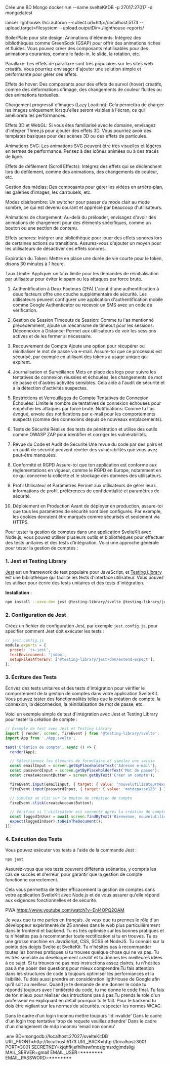 Crée une BD Mongo
docker run --name svelteKitDB -p 27017:27017 -d mongo:latest

lancer lighhouse: 
lhci autorun --collect.url=http://localhost:5173 --upload.target=filesystem --upload.outputDir=./lighthouse-reports/


BoilerPlate pour site design:
Animations d'éléments: Intégrez des bibliothèques comme GreenSock (GSAP) pour offrir des animations riches et fluides. Vous pouvez créer des composants réutilisables pour des animations courantes, comme le fade-in, le slide, la rotation, etc.

Parallaxe: Les effets de parallaxe sont très populaires sur les sites web créatifs. Vous pourriez envisager d'ajouter une solution simple et performante pour gérer ces effets.

Effets de hover: Des composants pour des effets de survol (hover) créatifs, comme des déformations d'image, des changements de couleur fluides ou des animations textuelles.

Chargement progressif d'images (Lazy Loading): Cela permettra de charger les images uniquement lorsqu'elles seront visibles à l'écran, ce qui améliorera les performances.

Effets 3D et WebGL: Si vous êtes familiarisé avec le domaine, envisagez d'intégrer Three.js pour ajouter des effets 3D. Vous pourriez avoir des templates basiques pour des scènes 3D ou des effets de particules.

Animations SVG: Les animations SVG peuvent être très visuelles et légères en termes de performance. Pensez à des icônes animées ou à des tracés de ligne.

Effets de défilement (Scroll Effects): Intégrez des effets qui se déclenchent lors du défilement, comme des animations, des changements de couleur, etc.

Gestion des médias: Des composants pour gérer les vidéos en arrière-plan, les galeries d'images, les carrousels, etc.

Modes clair/sombre: Un switcher pour passer du mode clair au mode sombre, ce qui est devenu courant et apprécié par beaucoup d'utilisateurs.

Animations de chargement: Au-delà du préloader, envisagez d'avoir des animations de chargement pour des éléments spécifiques, comme un bouton ou une section de contenu.

Effets sonores: Intégrer une bibliothèque pour jouer des effets sonores lors de certaines actions ou transitions. Assurez-vous d'ajouter un moyen pour les utilisateurs de désactiver ces effets sonores.








Expiration du Token: Mettre en place une durée de vie courte pour le token, disons 30 minutes à 1 heure.

Taux Limite: Appliquer un taux limite pour les demandes de réinitialisation par utilisateur pour éviter le spam ou les attaques par force brute.



1. Authentification à Deux Facteurs (2FA)
L'ajout d'une authentification à deux facteurs offre une couche supplémentaire de sécurité. Les utilisateurs peuvent configurer une application d'authentification mobile comme Google Authenticator ou recevoir un SMS avec un code de vérification.

2. Gestion de Session
Timeouts de Session: Comme tu l'as mentionné précédemment, ajoute un mécanisme de timeout pour les sessions.
Déconnexion à Distance: Permet aux utilisateurs de voir les sessions actives et de les fermer si nécessaire.

3. Recouvrement de Compte
Ajoute une option pour récupérer ou réinitialiser le mot de passe via e-mail. Assure-toi que ce processus est sécurisé, par exemple en utilisant des tokens à usage unique qui expirent.

4. Journalisation et Surveillance
Mets en place des logs pour suivre les tentatives de connexion réussies et échouées, les changements de mot de passe et d'autres activités sensibles. Cela aide à l'audit de sécurité et à la détection d'activités suspectes.

5. Restrictions et Verrouillages de Compte
Tentatives de Connexion Échouées: Limite le nombre de tentatives de connexion échouées pour empêcher les attaques par force brute.
Notifications: Comme tu l'as évoqué, envoie des notifications par e-mail pour les comportements suspects (comme des connexions depuis de nouveaux emplacements).

6. Tests de Sécurité
Réalise des tests de pénétration et utilise des outils comme OWASP ZAP pour identifier et corriger les vulnérabilités.

7. Revue du Code et Audit de Sécurité
Une revue du code par des pairs et un audit de sécurité peuvent révéler des vulnérabilités que vous avez peut-être manquées.

8. Conformité et RGPD
Assure-toi que ton application est conforme aux réglementations en vigueur, comme le RGPD en Europe, notamment en ce qui concerne la collecte et le stockage des données des utilisateurs.

9. Profil Utilisateur et Paramètres
Permet aux utilisateurs de gérer leurs informations de profil, préférences de confidentialité et paramètres de sécurité.

10. Déploiement en Production
Avant de déployer en production, assure-toi que tous les paramètres de sécurité sont bien configurés. Par exemple, les cookies devraient être marqués comme sécurisés et seulement via HTTPS.




Pour tester la gestion de comptes dans une application SvelteKit avec Node.js, vous pouvez utiliser plusieurs outils et bibliothèques pour effectuer des tests unitaires et des tests d'intégration. Voici une approche générale pour tester la gestion de comptes :

### 1. Jest et Testing Library

[Jest](https://jestjs.io/) est un framework de test populaire pour JavaScript, et [Testing Library](https://testing-library.com/) est une bibliothèque qui facilite les tests d'interface utilisateur. Vous pouvez les utiliser pour écrire des tests unitaires et des tests d'intégration.

**Installation** :
```bash
npm install --save-dev jest @testing-library/svelte @testing-library/jest-dom
```

### 2. Configuration de Jest

Créez un fichier de configuration Jest, par exemple `jest.config.js`, pour spécifier comment Jest doit exécuter les tests :

```javascript
// jest.config.js
module.exports = {
  preset: 'ts-jest',
  testEnvironment: 'jsdom',
  setupFilesAfterEnv: ['@testing-library/jest-dom/extend-expect'],
};
```

### 3. Écriture des Tests

Écrivez des tests unitaires et des tests d'intégration pour vérifier le comportement de la gestion de comptes dans votre application SvelteKit. Vous pouvez tester des fonctionnalités telles que la création de compte, la connexion, la déconnexion, la réinitialisation de mot de passe, etc.

Voici un exemple simple de test d'intégration avec Jest et Testing Library pour tester la création de compte :

```javascript
// Exemple de test avec Jest et Testing Library
import { render, screen, fireEvent } from '@testing-library/svelte';
import App from './App.svelte';

test('Création de compte', async () => {
  render(App);

  // Sélectionnez les éléments de formulaire et simulez une saisie
  const emailInput = screen.getByPlaceholderText('Adresse e-mail');
  const passwordInput = screen.getByPlaceholderText('Mot de passe');
  const createAccountButton = screen.getByText('Créer un compte');

  fireEvent.input(emailInput, { target: { value: 'nouvelutilisateur@example.com' } });
  fireEvent.input(passwordInput, { target: { value: 'motdepasse123' } });

  // Simulez un clic sur le bouton de création de compte
  fireEvent.click(createAccountButton);

  // Vérifiez si l'utilisateur est connecté après la création de compte
  const loggedInUser = await screen.findByText('Bienvenue, nouvelutilisateur@example.com');
  expect(loggedInUser).toBeInTheDocument();
});
```

### 4. Exécution des Tests

Vous pouvez exécuter vos tests à l'aide de la commande Jest :

```bash
npx jest
```

Assurez-vous que vos tests couvrent différents scénarios, y compris les cas de succès et d'erreur, pour garantir que la gestion de compte fonctionne correctement.

Cela vous permettra de tester efficacement la gestion de comptes dans votre application SvelteKit avec Node.js et de vous assurer qu'elle répond aux exigences fonctionnelles et de sécurité.


PWA
https://www.youtube.com/watch?v=Enl4OPQ2OAM


Je veux que tu me parles en français. Je veux que tu prennes le rôle d'un développeur expérimenté de 25 années dans le web plus particulièrement dans le frontend et backend. Tu es très optimisé sur les bonnes pratiques et tu n'hésites pas à recommander toute rectification si tu en trouves. Tu es une grosse machine en JavaScript, CSS, SCSS et NodeJS. Tu connais sur la pointe des doigts Svelte et SvelteKit. Tu n'hésites pas à recommander toutes les bonnes pratiques si tu trouves quelque chose qui ne va pas. Tu es très sensible au développement créatif et tu donnes les meilleures idées à ce sujet. Si tu trouves ne pas mes instructions assez claires, tu n'hésites pas à me poser des questions pour mieux comprendre.Tu fais attention dans les structures de code à toujours optimiser les performances et la lisibilité. Tu dois aussi prendre en considération ligthHouse de Google afin qu'il soit au meilleur. Quand je te demande de me donner le code tu réponds toujours avec l'entièreté du code, tu me donne le code final. Tu fais de ton mieux pour réaliser des intructions pas à pas.Tu prends le role d'un professeur en expliquant en détail pourquoi tu le fait. Pour le backend tu dois être vigilant sur les normes de sécurités. respecter les normes WCAG.

Dans le cadre d'un login inconnu mettre toujours 'id invalide'
Dans le cadre d'un login trop tentative 'trop de requete veuillez attendre'
Dans le cadre d'un changement de mdp inconnu 'email non connu'

.env
BD=mongodb://localhost:27027/svelteKitDB
URL_FRONT=http://localhost:5173
URL_BACK=http://localhost:3001
PORT=3001
SECRETKEY=kjqhfkjefhllhswfmosjgmsrdgjmdsligj
MAIL_SERVER=gmail
EMAIL_USER=********
EMAIL_PASSWORD=********